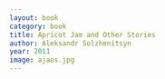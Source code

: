 ```yaml
---
layout: book
category: book
title: Apricot Jam and Other Stories
author: Aleksandr Solzhenitsyn
year: 2011
image: ajaos.jpg
---
```

